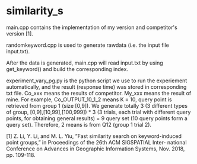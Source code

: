 # similarity_s

main.cpp contains the implementation of my version and competitor's version [1].

randomkeyword.cpp is used to generate rawdata (i.e. the input file input.txt).

After the data is generated, main.cpp will read input.txt by using get_keyword() and build the corresponding index.

experiment_vary_pg.py is the python script we use to run the experiement automatically, and the result (response time) was stored in corresponding txt file. Co_xxx means the results of competitor. 
My_xxx means the result of mine. For example, Co_OUTPUT_10_1_2 means K = 10, query point is retrieved from group 1 (size [0,9]). We generate totally 3 (3 different types of group, [0,9],[10,99],[100,999]) * 3 (3 trials, each trial with different query points, for obtaining general results) = 9 query set (10 query points form a query set). Therefore, 2 means is from Q12 (group 1 trial 2).

[1] Z. Li, Y. Li, and M. L. Yiu, ”Fast similarity search on keyword-induced point groups,” in Proceedings of the 26th ACM SIGSPATIAL Inter- national Conference on Advances in Geographic Information Systems, Nov. 2018, pp. 109-118.
